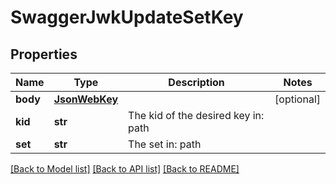 # SwaggerJwkUpdateSetKey

## Properties
Name | Type | Description | Notes
------------ | ------------- | ------------- | -------------
**body** | [**JsonWebKey**](JsonWebKey.md) |  | [optional] 
**kid** | **str** | The kid of the desired key in: path | 
**set** | **str** | The set in: path | 

[[Back to Model list]](../README.md#documentation-for-models) [[Back to API list]](../README.md#documentation-for-api-endpoints) [[Back to README]](../README.md)


